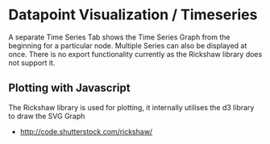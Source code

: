 # Datapoint Visualization / Timeseries #

A separate Time Series Tab shows the Time Series Graph from the beginning for a particular node. Multiple Series can also be displayed at once. There is no export functionality currently as the Rickshaw library does not support it.

## Plotting with Javascript ##

The Rickshaw library is used for plotting, it internally utilises the d3 library to draw the SVG Graph

  * http://code.shutterstock.com/rickshaw/